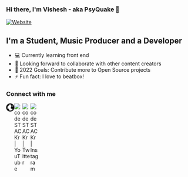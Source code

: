 ### Hi there, I'm Vishesh - aka PsyQuake 👋 
[![Website](https://img.shields.io/badge/-Portfolio%20%20%20%20%20%20%20%20%20%20%20-blue?label=vishesh-dev&style=for-the-badge&url=https%3A%2F%2Fcodestackr.com)](https://vishesh-dev.w3spaces.com)

## I'm a Student, Music Producer and a Developer
- 💻 Currently learning front end 
- 👥 Looking forward to collaborate with other content creators
- 🥅 2022 Goals: Contribute more to Open Source projects
- ⚡ Fun fact: I love to beatbox! 
### Connect with me
[<img align="left" alt="codeSTACKr.com" width="22px" src="https://raw.githubusercontent.com/iconic/open-iconic/master/svg/globe.svg" />][website]
[<img align="left" alt="codeSTACKr | YouTube" width="22px" src="https://cdn.jsdelivr.net/npm/simple-icons@v3/icons/youtube.svg" />][youtube]
[<img align="left" alt="codeSTACKr | Twitter" width="22px" src="https://cdn.jsdelivr.net/npm/simple-icons@v3/icons/twitter.svg" />][twitter]
[<img align="left" alt="codeSTACKr | Instagram" width="22px" src="https://cdn.jsdelivr.net/npm/simple-icons@v3/icons/instagram.svg" />][instagram]
<br />

[website]: https://vishesh-dev.w3spaces.com
[youtube]: https://www.youtube.com/channel/UCm2xnD-CM7htzWgOAgb0mQg
[instagram]: https://www.instagram.com/psyquake_69/
[twitter]: https://twitter.com/PsyQuake